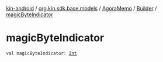 [kin-android](../../../index.md) / [org.kin.sdk.base.models](../../index.md) / [AgoraMemo](../index.md) / [Builder](index.md) / [magicByteIndicator](./magic-byte-indicator.md)

# magicByteIndicator

`val magicByteIndicator: `[`Int`](https://kotlinlang.org/api/latest/jvm/stdlib/kotlin/-int/index.html)